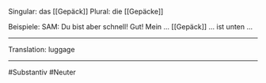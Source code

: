 Singular: das [[Gepäck]]
Plural: die [[Gepäcke]]

Beispiele:
	SAM: Du bist aber schnell! Gut! Mein ... [[Gepäck]] ... ist unten …

---
Translation:
luggage

---

#Substantiv
#Neuter
